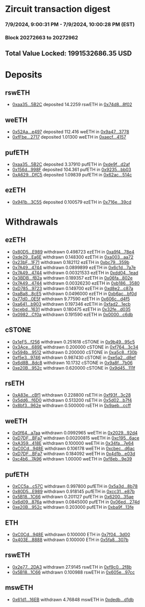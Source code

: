 # Zircuit transaction digest
### 7/9/2024, 9:00:31 PM - 7/9/2024, 10:00:28 PM (EST)
### Block 20272663 to 20272962

## Total Value Locked: 1991532686.35 USD

# Deposits
## rswETH
- [0xaa35...5B2C](https://etherscan.io/address/0xaa357B9f4f0BF7b0332065e141D0c68924615B2C) deposited 14.2259 rswETH in [0x74d8...8f02](https://etherscan.io/tx/0xaa357B9f4f0BF7b0332065e141D0c68924615B2C)
## weETH
- [0x52Aa...e497](https://etherscan.io/address/0x52Aa899454998Be5b000Ad077a46Bbe360F4e497) deposited 112.416 weETH in [0x9a47...3778](https://etherscan.io/tx/0x52Aa899454998Be5b000Ad077a46Bbe360F4e497)
- [0xfFbe...2717](https://etherscan.io/address/0xfFbeE517c36902C2367a4E0afE4115cAE18B2717) deposited 1.01300 weETH in [0xaecf...4157](https://etherscan.io/tx/0xfFbeE517c36902C2367a4E0afE4115cAE18B2717)
## pufETH
- [0xaa35...5B2C](https://etherscan.io/address/0xaa357B9f4f0BF7b0332065e141D0c68924615B2C) deposited 3.37910 pufETH in [0xde9f...d2af](https://etherscan.io/tx/0xaa357B9f4f0BF7b0332065e141D0c68924615B2C)
- [0x156d...998F](https://etherscan.io/address/0x156daF376cfbDD938c470a227508B0ba022C998F) deposited 104.361 pufETH in [0x9235...bb03](https://etherscan.io/tx/0x156daF376cfbDD938c470a227508B0ba022C998F)
- [0xA629...DfC5](https://etherscan.io/address/0xA629a2190C89Cc4670F789AE46b2C1c9C7a6DfC5) deposited 1.09839 pufETH in [0x62ac...514c](https://etherscan.io/tx/0xA629a2190C89Cc4670F789AE46b2C1c9C7a6DfC5)
## ezETH
- [0x941b...3C55](https://etherscan.io/address/0x941b1D91d30A870f5B12984f4930F400c8a43C55) deposited 0.100579 ezETH in [0x716e...39cd](https://etherscan.io/tx/0x941b1D91d30A870f5B12984f4930F400c8a43C55)
# Withdrawals
## ezETH
- [0x80D5...E989](https://etherscan.io/address/0x80D58283dFEaCC399448f82cE9Bd64e5EC7CE989) withdrawn 0.498723 ezETH in [0xa9f4...78e4](https://etherscan.io/tx/0x80D58283dFEaCC399448f82cE9Bd64e5EC7CE989)
- [0xde29...Ea6E](https://etherscan.io/address/0xde293A06Dfa52463d86Dea205856955fbc8cEa6E) withdrawn 0.148300 ezETH in [0xa003...aa72](https://etherscan.io/tx/0xde293A06Dfa52463d86Dea205856955fbc8cEa6E)
- [0x23bF...1F71](https://etherscan.io/address/0x23bFbd79729a0703d67711dC4a2FC807F20F1F71) withdrawn 0.182112 ezETH in [0xbc79...359b](https://etherscan.io/tx/0x23bFbd79729a0703d67711dC4a2FC807F20F1F71)
- [0x7A49...4744](https://etherscan.io/address/0x7A493Be5c2ce014cD049Bf178a1ac0Db1B434744) withdrawn 0.0899899 ezETH in [0x6c1d...7a7e](https://etherscan.io/tx/0x7A493Be5c2ce014cD049Bf178a1ac0Db1B434744)
- [0x7A49...4744](https://etherscan.io/address/0x7A493Be5c2ce014cD049Bf178a1ac0Db1B434744) withdrawn 0.00321533 ezETH in [0xdd04...1ead](https://etherscan.io/tx/0x7A493Be5c2ce014cD049Bf178a1ac0Db1B434744)
- [0x3BDB...fB2a](https://etherscan.io/address/0x3BDB79bB4A9E669F0994fFE5DA3eA256Ec04fB2a) withdrawn 0.189357 ezETH in [0x06fa...802e](https://etherscan.io/tx/0x3BDB79bB4A9E669F0994fFE5DA3eA256Ec04fB2a)
- [0x7A49...4744](https://etherscan.io/address/0x7A493Be5c2ce014cD049Bf178a1ac0Db1B434744) withdrawn 0.00326230 ezETH in [0xb186...3580](https://etherscan.io/tx/0x7A493Be5c2ce014cD049Bf178a1ac0Db1B434744)
- [0xD785...9723](https://etherscan.io/address/0xD7850FE9E57dC32DDB49B54E227D007af9Ec9723) withdrawn 0.149700 ezETH in [0xd8e2...c87a](https://etherscan.io/tx/0xD7850FE9E57dC32DDB49B54E227D007af9Ec9723)
- [0xaBa8...8cE5](https://etherscan.io/address/0xaBa828Eb0b7eff6cF08Ea013879A4670cb5f8cE5) withdrawn 0.0496000 ezETH in [0xb6ac...bf0d](https://etherscan.io/tx/0xaBa828Eb0b7eff6cF08Ea013879A4670cb5f8cE5)
- [0x77d0...0E5f](https://etherscan.io/address/0x77d0d6605d456CDe2333f97ca2403EE72B4E0E5f) withdrawn 9.77590 ezETH in [0x606c...d4f5](https://etherscan.io/tx/0x77d0d6605d456CDe2333f97ca2403EE72B4E0E5f)
- [0xa641...b903](https://etherscan.io/address/0xa64189603a1242565810AFe73A8097D96A0ab903) withdrawn 0.197346 ezETH in [0xfad2...1ecb](https://etherscan.io/tx/0xa64189603a1242565810AFe73A8097D96A0ab903)
- [0xcebd...1631](https://etherscan.io/address/0xcebd653eDa3eEbdFa34308Be2ddCdB4c1CFC1631) withdrawn 0.180475 ezETH in [0x32fe...d035](https://etherscan.io/tx/0xcebd653eDa3eEbdFa34308Be2ddCdB4c1CFC1631)
- [0x0982...Cf0a](https://etherscan.io/address/0x0982a00Dcb05e8e91e75E4D7674C256A6b5ECf0a) withdrawn 0.191590 ezETH in [0x0000...c6db](https://etherscan.io/tx/0x0982a00Dcb05e8e91e75E4D7674C256A6b5ECf0a)
## cSTONE
- [0x1eF5...f256](https://etherscan.io/address/0x1eF59E1470e7214F26Ea69a78a1450401bdaf256) withdrawn 0.251618 cSTONE in [0x9b49...95c5](https://etherscan.io/tx/0x1eF59E1470e7214F26Ea69a78a1450401bdaf256)
- [0x3Ace...689E](https://etherscan.io/address/0x3Ace72997F89289e7ABe1394bE8c9699F8Ee689E) withdrawn 0.200000 cSTONE in [0xf764...3c34](https://etherscan.io/tx/0x3Ace72997F89289e7ABe1394bE8c9699F8Ee689E)
- [0x594b...9512](https://etherscan.io/address/0x594b85B4552A9D89A36f3353f02B88B031A59512) withdrawn 0.200000 cSTONE in [0xa5c8...f30b](https://etherscan.io/tx/0x594b85B4552A9D89A36f3353f02B88B031A59512)
- [0xf5e3...9746](https://etherscan.io/address/0xf5e3c687D2b13751ada65906849DF79b609D9746) withdrawn 0.987430 cSTONE in [0xe5a2...d8ef](https://etherscan.io/tx/0xf5e3c687D2b13751ada65906849DF79b609D9746)
- [0x6d8B...8dc8](https://etherscan.io/address/0x6d8B85928181f302A651df3e2765F41F3f688dc8) withdrawn 10.1732 cSTONE in [0x9a8f...7b06](https://etherscan.io/tx/0x6d8B85928181f302A651df3e2765F41F3f688dc8)
- [0xe20B...952c](https://etherscan.io/address/0xe20BC5278dE09D0640210DdC02A443fC5C2d952c) withdrawn 0.620000 cSTONE in [0x9d45...111f](https://etherscan.io/tx/0xe20BC5278dE09D0640210DdC02A443fC5C2d952c)
## rsETH
- [0xA83e...cBf1](https://etherscan.io/address/0xA83e8412f4E62807d42eE7A3023c499a2e6AcBf1) withdrawn 0.228800 rsETH in [0xf93f...3c28](https://etherscan.io/tx/0xA83e8412f4E62807d42eE7A3023c499a2e6AcBf1)
- [0x5dd6...f6D0](https://etherscan.io/address/0x5dd6Fd6f17b550F45129E4e62bF4e7BD7e05f6D0) withdrawn 0.513200 rsETH in [0x5d02...b7f4](https://etherscan.io/tx/0x5dd6Fd6f17b550F45129E4e62bF4e7BD7e05f6D0)
- [0x8bf3...962e](https://etherscan.io/address/0x8bf313fFD6d7BE3b7d960aC35222975C9906962e) withdrawn 0.500000 rsETH in [0x9aeb...ccff](https://etherscan.io/tx/0x8bf313fFD6d7BE3b7d960aC35222975C9906962e)
## weETH
- [0x0f64...a7aa](https://etherscan.io/address/0x0f64D20c55348E52951c287808696ebE09F3a7aa) withdrawn 0.0992965 weETH in [0x2029...92d4](https://etherscan.io/tx/0x0f64D20c55348E52951c287808696ebE09F3a7aa)
- [0xD7DF...BFa7](https://etherscan.io/address/0xD7DF7E085214743530afF339aFC420c7c720BFa7) withdrawn 0.00200815 weETH in [0xc195...6ace](https://etherscan.io/tx/0xD7DF7E085214743530afF339aFC420c7c720BFa7)
- [0xA359...418E](https://etherscan.io/address/0xA359D67E584b9F890AE09D1232bFbca1a6fC418E) withdrawn 0.100000 weETH in [0x34fa...7e64](https://etherscan.io/tx/0xA359D67E584b9F890AE09D1232bFbca1a6fC418E)
- [0xC0Cd...948E](https://etherscan.io/address/0xC0CdbCD0B24361Df8A888E18D2A3cEDD4CEc948E) withdrawn 0.106178 weETH in [0xcbec...d6ac](https://etherscan.io/tx/0xC0CdbCD0B24361Df8A888E18D2A3cEDD4CEc948E)
- [0xD7DF...BFa7](https://etherscan.io/address/0xD7DF7E085214743530afF339aFC420c7c720BFa7) withdrawn 0.184092 weETH in [0x4d1b...e03d](https://etherscan.io/tx/0xD7DF7E085214743530afF339aFC420c7c720BFa7)
- [0xc4b6...7A96](https://etherscan.io/address/0xc4b6F9eD42b59CE5c47dc857e3D9e34a63747A96) withdrawn 1.00000 weETH in [0xf8eb...9e39](https://etherscan.io/tx/0xc4b6F9eD42b59CE5c47dc857e3D9e34a63747A96)
## pufETH
- [0xCC5a...c57C](https://etherscan.io/address/0xCC5a36B6ACCdeFF11fFbb5A360ca1fB438FFc57C) withdrawn 0.997800 pufETH in [0x5a3d...8b78](https://etherscan.io/tx/0xCC5a36B6ACCdeFF11fFbb5A360ca1fB438FFc57C)
- [0x80D5...E989](https://etherscan.io/address/0x80D58283dFEaCC399448f82cE9Bd64e5EC7CE989) withdrawn 0.918145 pufETH in [0xcc31...e87b](https://etherscan.io/tx/0x80D58283dFEaCC399448f82cE9Bd64e5EC7CE989)
- [0x5B18...1C66](https://etherscan.io/address/0x5B1899D88b4Ff0Cf5A34651e7CE7164398211C66) withdrawn 0.201127 pufETH in [0x6200...35ae](https://etherscan.io/tx/0x5B1899D88b4Ff0Cf5A34651e7CE7164398211C66)
- [0x6d09...876a](https://etherscan.io/address/0x6d090246Fb2dBAdfC9D9784705a415014C96876a) withdrawn 0.0845000 pufETH in [0x06ed...274d](https://etherscan.io/tx/0x6d090246Fb2dBAdfC9D9784705a415014C96876a)
- [0xe20B...952c](https://etherscan.io/address/0xe20BC5278dE09D0640210DdC02A443fC5C2d952c) withdrawn 0.203000 pufETH in [0xba9f...13fe](https://etherscan.io/tx/0xe20BC5278dE09D0640210DdC02A443fC5C2d952c)
## ETH
- [0xC0Cd...948E](https://etherscan.io/address/0xC0CdbCD0B24361Df8A888E18D2A3cEDD4CEc948E) withdrawn 0.100000 ETH in [0x7f04...3d00](https://etherscan.io/tx/0xC0CdbCD0B24361Df8A888E18D2A3cEDD4CEc948E)
- [0x403E...8888](https://etherscan.io/address/0x403Ed228FF98425365Ac36b7101B390b68888888) withdrawn 0.100000 ETH in [0x5fa8...307b](https://etherscan.io/tx/0x403Ed228FF98425365Ac36b7101B390b68888888)
## rswETH
- [0x2e77...2DA3](https://etherscan.io/address/0x2e771829AE55Ac3568bCeEF7393e40574B752DA3) withdrawn 27.9145 rswETH in [0xf9c0...2f8b](https://etherscan.io/tx/0x2e771829AE55Ac3568bCeEF7393e40574B752DA3)
- [0x5B18...1C66](https://etherscan.io/address/0x5B1899D88b4Ff0Cf5A34651e7CE7164398211C66) withdrawn 0.100988 rswETH in [0x605e...97cc](https://etherscan.io/tx/0x5B1899D88b4Ff0Cf5A34651e7CE7164398211C66)
## mswETH
- [0x61d1...16EB](https://etherscan.io/address/0x61d1149c7E84A29050E3A0B4641bBf504FF616EB) withdrawn 4.76848 mswETH in [0xdedb...d1db](https://etherscan.io/tx/0x61d1149c7E84A29050E3A0B4641bBf504FF616EB)
